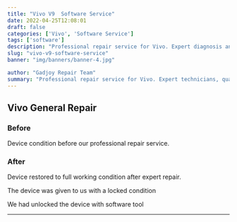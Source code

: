 ```yaml
---
title: "Vivo V9  Software Service"
date: 2022-04-25T12:08:01
draft: false
categories: ['Vivo', 'Software Service']
tags: ['software']
description: "Professional repair service for Vivo. Expert diagnosis and quality repairs in Bangalore."
slug: "vivo-v9-software-service"
banner: "img/banners/banner-4.jpg"

author: "Gadjoy Repair Team"
summary: "Professional repair service for Vivo. Expert technicians, quality parts, warranty included."
---
```


## Vivo General Repair

### Before

Device condition before our professional repair service.

### After

Device restored to full working condition after expert repair.

The device was given to us with a locked condition

We had unlocked the device with software tool

---